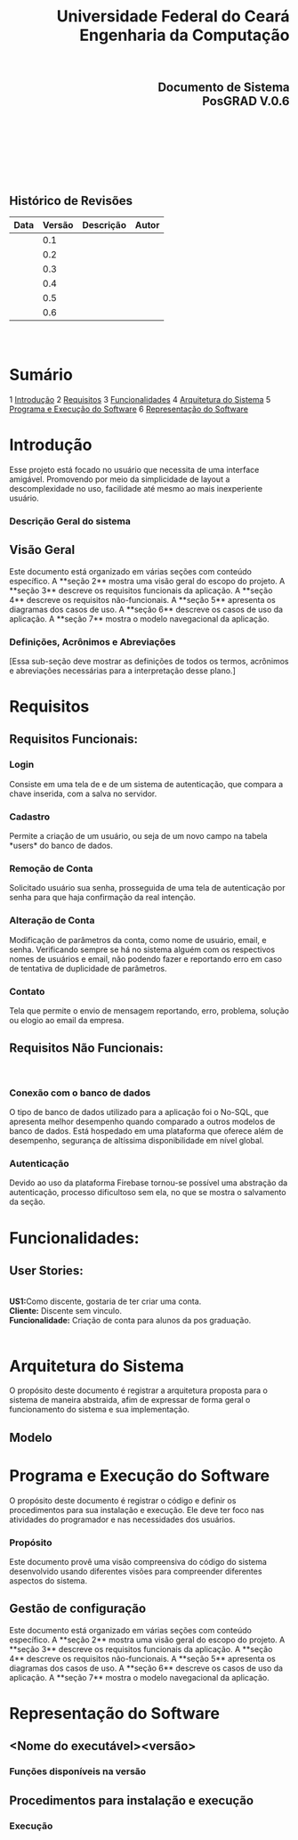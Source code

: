 <h1 align="right" > Universidade Federal do Ceará<br>Engenharia da Computação

<br>
<br>

<h2 align="right" >Documento de Sistema<br> PosGRAD V.0.6
<br>
<br>
<br>
<br>
<br>
<br>

<h2> Histórico de Revisões

  |**Data**    | **Versão** |  **Descrição**                                                                           |  **Autor** |
  |------------|------------| -----------------------------------------------------------------------------------------|------------|
  |            | 0.1        |                                                                                          |            |
  |            | 0.2        |                                                                                          |            |
  |            | 0.3        |                                                                                          |            |
  |            | 0.4        |                                                                                          |            |
  |            | 0.5        |                                                                                          |            |
  |            | 0.6        |                                                                                          |            | 
  <br>

Sumário
=======
 1 [Introdução](#introdução)
 2 [Requisitos](#requisitos)
 3 [Funcionalidades](#funcionalidades)
 4 [Arquitetura do Sistema](#arquitetura-do-sistema)
 5 [Programa e Execução do Software](#programa-e-execução-do-software)
 6 [Representação do Software](#representação-do-software)
 

Introdução
==========

<p>Esse projeto está focado no usuário que necessita de uma interface
amigável. Promovendo por meio da simplicidade de layout a descomplexidade no
uso, facilidade até mesmo ao mais inexperiente usuário.<p/>

### Descrição Geral do sistema
<p></p>

Visão Geral
-----------

<p>Este documento está organizado em várias
seções com conteúdo específico. A **seção 2** mostra uma visão geral do
escopo do projeto. A **seção 3** descreve os requisitos funcionais da
aplicação. A **seção 4** descreve os requisitos não-funcionais. A
**seção 5** apresenta os diagramas dos casos de uso. A **seção 6**
descreve os casos de uso da aplicação. A **seção 7** mostra o modelo
navegacional da aplicação.<p/>

### Definições, Acrônimos e Abreviações
<p>[Essa sub-seção deve mostrar as definições de todos os termos, acrônimos e abreviações necessárias para a interpretação desse plano.]</p>

Requisitos
==========

   Requisitos Funcionais:
   ----------------------

 
### Login

<p>Consiste em uma tela de e de um sistema de autenticação, que compara a
chave inserida, com a salva no servidor.<p/>

### Cadastro

<p>Permite a criação de um usuário, ou seja de um novo campo na tabela
*users* do banco de dados.<p/>

### Remoção de Conta

<p>Solicitado usuário sua senha, prosseguida de uma tela de autenticação
por senha para que haja confirmação da real intenção.<p/>

### Alteração de Conta

Modificação de parâmetros da conta, como nome de usuário, email, e
senha. Verificando sempre se há no sistema alguém com os respectivos
nomes de usuários e email, não podendo fazer e reportando erro em caso
de tentativa de duplicidade de parâmetros.

### Contato

Tela que permite o envio de mensagem reportando, erro, problema,
solução ou elogio ao email da empresa.

  Requisitos Não Funcionais:
  --------------------------
<br>

### Conexão com o banco de dados

O tipo de banco de dados utilizado para a aplicação foi o No-SQL, que
apresenta melhor desempenho quando comparado a outros modelos de banco
de dados. Está hospedado em uma plataforma que oferece além de
desempenho, segurança de altíssima disponibilidade em nível global.

### Autenticação

  Devido ao uso da plataforma Firebase tornou-se possível uma abstração
da autenticação, processo dificultoso sem ela, no que se mostra o
salvamento da seção.

Funcionalidades:
================
  User Stories:
  -------------
<br>
<b>US1:</b>Como discente, gostaria de ter criar uma conta.<br>
<b>Cliente:</b> Discente sem vinculo.<br>
<b>Funcionalidade:</b> Criação de conta para alunos da pos graduação.<br>
<br>


Arquitetura do Sistema
======================
  <p>O propósito deste documento é registrar a arquitetura proposta para o sistema de maneira abstraida, afim de expressar de forma geral o funcionamento do sistema e sua implementação.
<p/>

   Modelo
   ------
   <p><p/>

Programa e Execução do Software
===============================

<p>O propósito deste documento é registrar o código e definir os procedimentos para sua instalação e execução. Ele deve ter foco nas atividades do programador e nas necessidades dos usuários.
<p/>

### Propósito
<p>Este documento provê uma visão compreensiva do código do sistema desenvolvido usando diferentes visões para compreender diferentes aspectos do sistema.</p>

Gestão de configuração
----------------------

<p>Este documento está organizado em várias
seções com conteúdo específico. A **seção 2** mostra uma visão geral do
escopo do projeto. A **seção 3** descreve os requisitos funcionais da
aplicação. A **seção 4** descreve os requisitos não-funcionais. A
**seção 5** apresenta os diagramas dos casos de uso. A **seção 6**
descreve os casos de uso da aplicação. A **seção 7** mostra o modelo
navegacional da aplicação.<p/>


Representação do Software
=========================

   <Nome do executável><versão>
   ----------------------------
   ### Funções disponíveis na versão

  Procedimentos para instalação e execução
  ----------------------------------------
  ### Execução
